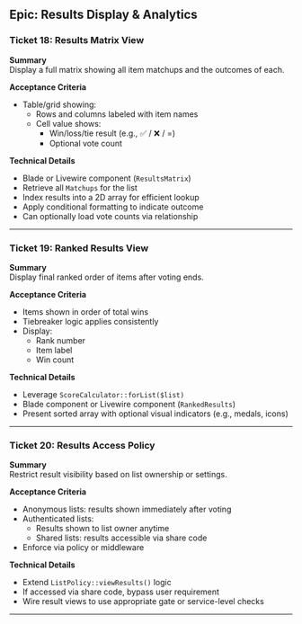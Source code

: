 ## Epic: Results Display & Analytics

### Ticket 18: Results Matrix View
**Summary**  
Display a full matrix showing all item matchups and the outcomes of each.

**Acceptance Criteria**
- Table/grid showing:
  - Rows and columns labeled with item names
  - Cell value shows:
    - Win/loss/tie result (e.g., ✅ / ❌ / =)
    - Optional vote count

**Technical Details**
- Blade or Livewire component (`ResultsMatrix`)
- Retrieve all `Matchups` for the list
- Index results into a 2D array for efficient lookup
- Apply conditional formatting to indicate outcome
- Can optionally load vote counts via relationship

---

### Ticket 19: Ranked Results View
**Summary**  
Display final ranked order of items after voting ends.

**Acceptance Criteria**
- Items shown in order of total wins
- Tiebreaker logic applies consistently
- Display:
  - Rank number
  - Item label
  - Win count

**Technical Details**
- Leverage `ScoreCalculator::forList($list)`
- Blade component or Livewire component (`RankedResults`)
- Present sorted array with optional visual indicators (e.g., medals, icons)

---

### Ticket 20: Results Access Policy
**Summary**  
Restrict result visibility based on list ownership or settings.

**Acceptance Criteria**
- Anonymous lists: results shown immediately after voting
- Authenticated lists:
  - Results shown to list owner anytime
  - Shared lists: results accessible via share code
- Enforce via policy or middleware

**Technical Details**
- Extend `ListPolicy::viewResults()` logic
- If accessed via share code, bypass user requirement
- Wire result views to use appropriate gate or service-level checks

---